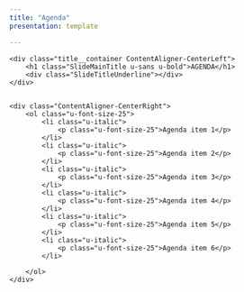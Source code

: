 ```yaml
---
title: "Agenda"
presentation: template

---
```



<div class="ContentAligner">

    <div class="title__container ContentAligner-CenterLeft">
        <h1 class="SlideMainTitle u-sans u-bold">AGENDA</h1>
        <div class="SlideTitleUnderline"></div>
    </div>


    <div class="ContentAligner-CenterRight">
        <ol class="u-font-size-25">
            <li class="u-italic">
                <p class="u-font-size-25">Agenda item 1</p>
            </li>
            <li class="u-italic">
                <p class="u-font-size-25">Agenda item 2</p>
            </li>
            <li class="u-italic">
                <p class="u-font-size-25">Agenda item 3</p>
            </li>
            <li class="u-italic">
                <p class="u-font-size-25">Agenda item 4</p>
            </li>
            <li class="u-italic">
                <p class="u-font-size-25">Agenda item 5</p>
            </li>
            <li class="u-italic">
                <p class="u-font-size-25">Agenda item 6</p>
            </li>

        </ol>
    </div>

</div>
